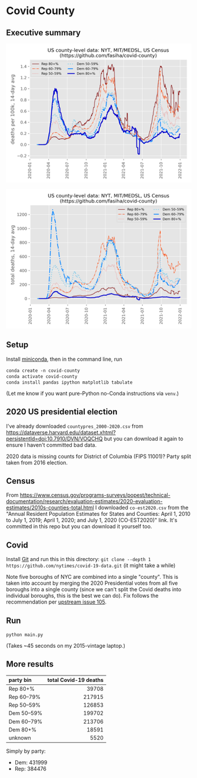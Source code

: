 # Covid County
## Executive summary
![Deaths per-100k](./per_capita_deaths.png)

![Total deaths](./total_deaths.png)
## Setup
Install [miniconda](https://docs.conda.io/en/latest/miniconda.html), then in the command line, run
```console
conda create -n covid-county
conda activate covid-county
conda install pandas ipython matplotlib tabulate
```
(Let me know if you want pure-Python no-Conda instructions via `venv`.)

## 2020 US presidential election
I've already downloaded `countypres_2000-2020.csv` from https://dataverse.harvard.edu/dataset.xhtml?persistentId=doi:10.7910/DVN/VOQCHQ but you can download it again to ensure I haven't committed bad data.

2020 data is missing counts for District of Columbia (FIPS 11001)? Party split taken from 2016 election.

## Census
From https://www.census.gov/programs-surveys/popest/technical-documentation/research/evaluation-estimates/2020-evaluation-estimates/2010s-counties-total.html I downloaded `co-est2020.csv` from the "Annual Resident Population Estimates for States and Counties: April 1, 2010 to July 1, 2019; April 1, 2020; and July 1, 2020 (CO-EST2020)" link. It's committed in this repo but you can download it yourself too.

## Covid
Install [Git](https://git-scm.com) and run this in this directory: `git clone --depth 1 https://github.com/nytimes/covid-19-data.git` (it might take a while)

Note five boroughs of NYC are combined into a single "county". This is taken into account by merging the 2020 Presidential votes from all five boroughs into a single county (since we can't split the Covid deaths into individual boroughs, this is the best we can do). Fix follows the recommendation per [upstream issue 105](https://github.com/nytimes/covid-19-data/issues/105).

## Run
```
python main.py
```
(Takes ~45 seconds on my 2015-vintage laptop.)

## More results
| party bin  | total Covid-19 deaths |
| :--------- | --------------------: |
| Rep 80+%   |                 39708 |
| Rep 60–79% |                217915 |
| Rep 50–59% |                126853 |
| Dem 50–59% |                199702 |
| Dem 60–79% |                213706 |
| Dem 80+%   |                 18591 |
| unknown    |                  5520 |

Simply by party:
- Dem: 431999
- Rep: 384476
